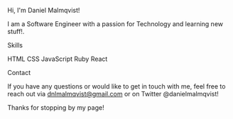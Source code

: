 Hi, I'm Daniel Malmqvist!

I am a Software Engineer with a passion for Technology and learning new stuff!.


Skills

HTML
CSS
JavaScript
Ruby
React


Contact

If you have any questions or would like to get in touch with me, feel free to reach out via dnlmalmqvist@gmail.com or on Twitter @danielmalmqvist!

Thanks for stopping by my page!



